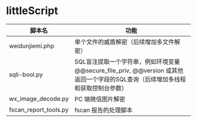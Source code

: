 # littleScript

|  脚本名   | 功能  |
|  ----  | ----  |
| weidunjiemi.php  | 单个文件的威盾解密（后续增加多文件解密） |
| sqli-bool.py  | SQL盲注提取一个字符串，例如环境变量 @@secure_file_priv, @@version 或其他返回一个字段的SQL查询（后续增加多线程和获取控制台参数）   |
| wx_image_decode.py | PC 端微信图片解密 |
| fscan_report_tools.py | fscan 报告的处理脚本 |


